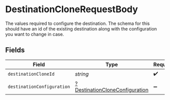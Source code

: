 # DestinationCloneRequestBody

The values required to configure the destination. The schema for this should have an id of the existing destination along with the configuration you want to change in case.


## Fields

| Field                                                                                  | Type                                                                                   | Required                                                                               | Description                                                                            |
| -------------------------------------------------------------------------------------- | -------------------------------------------------------------------------------------- | -------------------------------------------------------------------------------------- | -------------------------------------------------------------------------------------- |
| `destinationCloneId`                                                                   | *string*                                                                               | :heavy_check_mark:                                                                     | N/A                                                                                    |
| `destinationConfiguration`                                                             | [?DestinationCloneConfiguration](../../models/shared/DestinationCloneConfiguration.md) | :heavy_minus_sign:                                                                     | N/A                                                                                    |